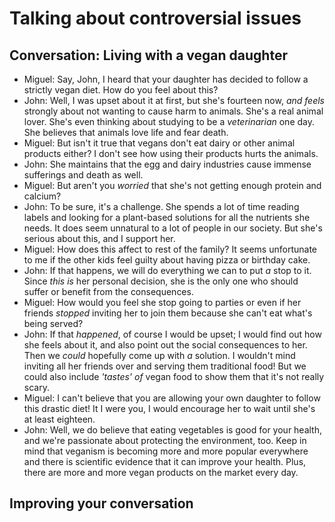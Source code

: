# Talking about controversial issues

## Conversation: Living with a vegan daughter

- Miguel: Say, John, I heard that your daughter has decided to follow a strictly vegan diet. How do you feel about this?
- John: Well, I was upset about it at first, but she's fourteen now, _and feels_ strongly about not wanting to cause harm to animals. She's a real animal lover. She's even thinking about studying to be a _veterinarian_ one day. She believes that animals love life and fear death.
- Miguel: But isn't it true that vegans don't eat dairy or other animal products either? I don't see how using their products hurts the animals.
- John: She maintains that the egg and dairy industries cause immense sufferings and death as well.
- Miguel: But aren't you _worried_ that she's not getting enough protein and calcium?
- John: To be sure, it's a challenge. She spends a lot of time reading labels and looking for a plant-based solutions for all the nutrients she needs. It does seem unnatural to a lot of people in our society. But she's serious about this, and I support her.
- Miguel: How does this affect to rest of the family? It seems unfortunate to me if the other kids feel guilty about having pizza or birthday cake.
- John: If that happens, we will do everything we can to put _a_ stop to it. Since _this is_ her personal decision, she is the only one who should suffer or benefit from the consequences.
- Miguel: How would you feel she stop going to parties or even if her friends _stopped_ inviting her to join them because she can't eat what's being served?
- John: If that _happened_, of course I would be upset; I would find out how she feels about it, and also point out the social consequences to her. Then we _could_ hopefully come up with _a_ solution. I wouldn't mind inviting all her friends over and serving them traditional food! But we could also include _'tastes' of_ vegan food to show them that it's not really scary.
- Miguel: I can't believe that you are allowing your own daughter to follow this drastic diet! It I were you, I would encourage her to wait until she's at least eighteen.
- John: Well, we do believe that eating vegetables is good for your health, and we're passionate about protecting the environment, too. Keep in mind that veganism is becoming more and more popular everywhere and there is scientific evidence that it can improve your health. Plus, there are more and more vegan products on the market every day.

## Improving your conversation
